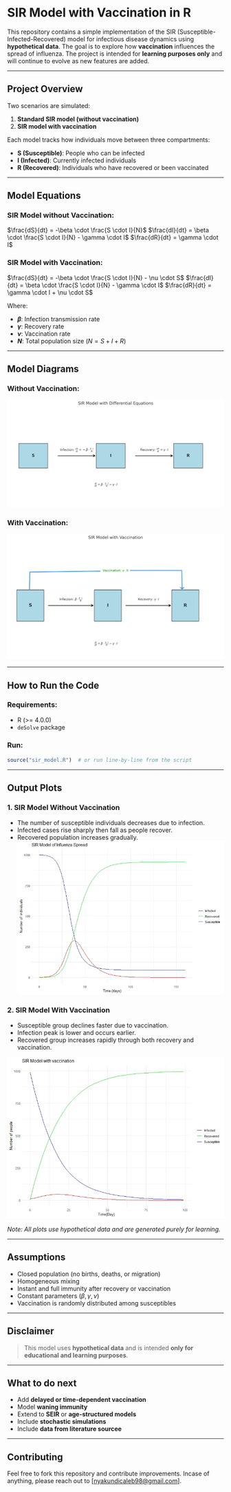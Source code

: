 # SIR Model with Vaccination in R

This repository contains a simple implementation of the SIR (Susceptible-Infected-Recovered) model for infectious disease dynamics using **hypothetical data**. 
The goal is to explore how **vaccination** influences the spread of influenza. 
The project is intended for **learning purposes only** and will continue to evolve as new features are added.

---

## Project Overview

Two scenarios are simulated:

1. **Standard SIR model (without vaccination)**
2. **SIR model with vaccination**

Each model tracks how individuals move between three compartments:

* **S (Susceptible)**: People who can be infected
* **I (Infected)**: Currently infected individuals
* **R (Recovered)**: Individuals who have recovered or been vaccinated

---

## Model Equations

### SIR Model without Vaccination:

$\frac{dS}{dt} = -\beta \cdot \frac{S \cdot I}{N}$
$\frac{dI}{dt} = \beta \cdot \frac{S \cdot I}{N} - \gamma \cdot I$
$\frac{dR}{dt} = \gamma \cdot I$

### SIR Model with Vaccination:

$\frac{dS}{dt} = -\beta \cdot \frac{S \cdot I}{N} - \nu \cdot S$
$\frac{dI}{dt} = \beta \cdot \frac{S \cdot I}{N} - \gamma \cdot I$
$\frac{dR}{dt} = \gamma \cdot I + \nu \cdot S$

Where:

* **$\beta$**: Infection transmission rate
* **$\gamma$**: Recovery rate
* **$\nu$**: Vaccination rate
* **$N$**: Total population size ($N = S + I + R$)

---

## Model Diagrams

### Without Vaccination:

![SIR without Vaccination Plot](https://github.com/C-Nyakundi/Modelling-for-Influenza/blob/main/SIR_model_diagram.png)

### With Vaccination:

![SIR with Vaccination Plot](https://github.com/C-Nyakundi/Modelling-for-Influenza/blob/main/SIR_model_vaccination.png)

---

## How to Run the Code

### Requirements:

* R (>= 4.0.0)
* `deSolve` package


### Run:

```r
source("sir_model.R")  # or run line-by-line from the script
```

---

## Output Plots

### 1. SIR Model Without Vaccination

* The number of susceptible individuals decreases due to infection.
* Infected cases rise sharply then fall as people recover.
* Recovered population increases gradually.
![SIR without Vaccination Plot](https://github.com/C-Nyakundi/Modelling-for-Influenza/blob/main/SIR%20Model%20for%20influenza.jpeg)


### 2. SIR Model With Vaccination

* Susceptible group declines faster due to vaccination.
* Infection peak is lower and occurs earlier.
* Recovered group increases rapidly through both recovery and vaccination.

![SIR with Vaccination Plot](https://github.com/C-Nyakundi/Modelling-for-Influenza/blob/main/SIR%20Model%20with%20vaccination.jpeg)

*Note: All plots use hypothetical data and are generated purely for learning.*

---

## Assumptions

* Closed population (no births, deaths, or migration)
* Homogeneous mixing
* Instant and full immunity after recovery or vaccination
* Constant parameters ($\beta, \gamma, \nu$)
* Vaccination is randomly distributed among susceptibles

---

## Disclaimer

> This model uses **hypothetical data** and is intended **only for educational and learning purposes**. 

---

## What to do next

* Add **delayed or time-dependent vaccination**
* Model **waning immunity**
* Extend to **SEIR** or **age-structured models**
* Include **stochastic simulations**
* Include **data from literature sourcee** 

---

## Contributing

Feel free to fork this repository and contribute improvements. Incase of anything, please reach out to  \[[nyakundicaleb98@gmail.com](mailto:nyakundicaleb98@gmail.com)].
